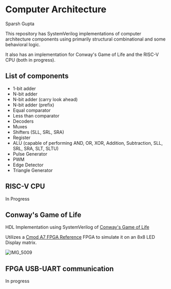 # Computer Architecture

Sparsh Gupta

This repository has SystemVerilog implementations of computer architecture components using primarily structural combinational and some behavioral logic.

It also has an implementation for Conway's Game of Life and the RISC-V CPU (both in progress).

## List of components

- 1-bit adder
- N-bit adder 
- N-bit adder (carry look ahead)
- N-bit adder (prefix)
- Equal comparator
- Less than comparator
- Decoders
- Muxes
- Shifters (SLL, SRL, SRA)
- Register
- ALU (capable of performing AND, OR, XOR, Addition, Subtraction, SLL, SRL, SRA, SLT, SLTU)
- Pulse Generator
- PWM
- Edge Detector
- Triangle Generator

## RISC-V CPU

In Progress

## Conway's Game of Life

HDL Implementation using SystemVerilog of [Conway's Game of Life](https://en.wikipedia.org/wiki/Conway%27s_Game_of_Life)

Utilizes a [Cmod A7 FPGA Reference](https://digilent.com/reference/programmable-logic/cmod-a7/reference-manual) FPGA to simulate it on an 8x8 LED Display matrix. 

![IMG_5009](https://github.com/sparshgup/ComputerArchitecture/assets/19605629/baaa6a0b-e89e-4bf0-a440-b306e0e4fb35)

## FPGA USB-UART communication

In progress
